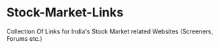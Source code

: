 # Stock-Market-Links
Collection Of Links for India's Stock Market related Websites (Screeners, Forums etc.)
